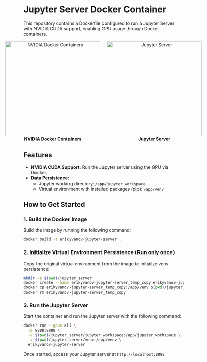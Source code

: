 # Jupyter Server Docker Container

This repository contains a Dockerfile configured to run a Jupyter Server with NVIDIA CUDA support, enabling GPU usage through Docker containers.

<div style="display: flex; justify-content: center; align-items: center; gap: 20px;">
  <div style="text-align: center;">
    <img src="https://docscontent.nvidia.com/dims4/default/f916ffc/2147483647/strip/true/crop/1020x969+0+0/resize/1020x969!/format/webp/quality/90/?url=https%3A%2F%2Fk3-prod-nvidia-docs.s3.us-west-2.amazonaws.com%2Fbrightspot%2Fdita%2F00000195-450d-d2f7-a3df-df4f21df0000%2Fdeeplearning%2Fframeworks%2Fuser-guide%2Fgraphics%2Fsoftware_stack_zoom.png" alt="NVIDIA Docker Containers" width="300">
    <br>
    <strong>NVIDIA Docker Containers</strong>
  </div>
  <div style="text-align: center;">
    <img src="https://upload.wikimedia.org/wikipedia/commons/thumb/3/38/Jupyter_logo.svg/1200px-Jupyter_logo.svg.png" alt="Jupyter Server" width="300">
    <br>
    <strong>Jupyter Server</strong>
  </div>
</div>

## Features

- **NVIDIA CUDA Support:** Run the Jupyter server using the GPU via Docker.
- **Data Persistence:**
  - Jupyter working directory: `/app/jupyter_workspace`
  - Virtual environment with installed packages (pip): `/app/venv`

## How to Get Started

### 1. Build the Docker Image

Build the image by running the following command:

```bash
docker build -t erikyvanov-jupyter-server .
```

### 2. Initialize Virtual Environment Persistence (Run only once)
Copy the original virtual environment from the image to initialize venv persistence:

```bash
mkdir -p $(pwd)/jupyter_server
docker create --name erikyvanov-jupyter-server_temp_copy erikyvanov-jupyter-server
docker cp erikyvanov-jupyter-server_temp_copy:/app/venv $(pwd)/jupyter_server
docker rm erikyvanov-jupyter-server_temp_copy
```

### 3. Run the Jupyter Server
Start the container and run the Jupyter server with the following command:

```bash
docker run --gpus all \
  -p 8888:8888 \
  -v $(pwd)/jupyter_server/jupyter_workspace:/app/jupyter_workspace \
  -v $(pwd)/jupyter_server/venv:/app/venv \
  erikyvanov-jupyter-server
```

Once started, access your Jupyter server at `http://localhost:8888`